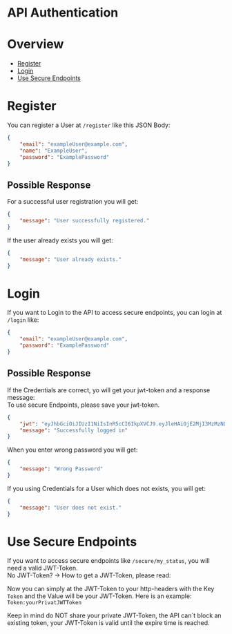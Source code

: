 # API Authentication

# Overview
- [Register](#register)
- [Login](#login)
- [Use Secure Endpoints](#use-secure-endpoints)

# Register
You can register a User at ``/register`` like this JSON Body:
````json
{
    "email": "exampleUser@example.com",
    "name": "ExampleUser",
    "password": "ExamplePassword"
}
````
## Possible Response
For a successful user registration you will get:
````JSON
{
    "message": "User successfully registered."
} 
````
If the user already exists you will get:
````JSON
{
    "message": "User already exists."
} 
````

# Login
If you want to Login to the API to access secure endpoints, you can login at ``/login`` like:
````json
{
    "email": "exampleUser@example.com",
    "password": "ExamplePassword"
}
````
## Possible Response
If the Credentials are correct, yo will get your jwt-token and a response message: <br>
To use secure Endpoints, please save your jwt-token.
````json
{
    "jwt": "eyJhbGciOiJIUzI1NiIsInR5cCI6IkpXVCJ9.eyJleHAiOjE2MjI3MzMzNDAsImlhdCI6MTYyMjcyOTc0MCwiaXNzIjoiYXB0LmFzY2lpZmxpeC50ZWNoIiwiVXNlcl9JRCI6MzQsIlVzZXJfZW1haWwiOiJKYWRhX0Jsb2NrQGFzY2lpZmxpeC50ZWNoIn0.RKIstLIF8UvlZZ6VaOA0eUVhDWu6cFfP8pcgWK06eVg",
    "message": "Successfully logged in"
}
````
When you enter wrong password you will get:
````json
{
    "message": "Wrong Password"
}
````
If you using Credentials for a User which does not exists, you will get:
````json
{
    "message": "User does not exist."
}
````

# Use Secure Endpoints
If you want to access secure endpoints like ``/secure/my_status``, you will need a valid JWT-Token. <br>
No JWT-Token? -> How to get a JWT-Token, please read:

Now you can simply at the JWT-Token to your http-headers with the Key ``Token`` and the Value will be your JWT-Token. Here is an example:<br>
``Token:yourPrivatJWTToken``

Keep in mind do NOT share your private JWT-Token, the API can´t block an existing token, your JWT-Token is valid until the expire time is reached.

